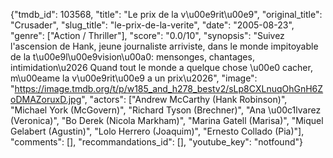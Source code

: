 {"tmdb_id": 103568, "title": "Le prix de la v\u00e9rit\u00e9", "original_title": "Crusader", "slug_title": "le-prix-de-la-verite", "date": "2005-08-23", "genre": ["Action / Thriller"], "score": "0.0/10", "synopsis": "Suivez l'ascension de Hank, jeune journaliste arriviste, dans le monde impitoyable de la t\u00e9l\u00e9vision\u00a0: mensonges, chantages, intimidation\u2026 Quand tout le monde a quelque chose \u00e0 cacher, m\u00eame la v\u00e9rit\u00e9 a un prix\u2026", "image": "https://image.tmdb.org/t/p/w185_and_h278_bestv2/sLp8CXLnuqOhGnH6ZoDMAZoruxD.jpg", "actors": ["Andrew McCarthy (Hank Robinson)", "Michael York (McGovern)", "Richard Tyson (Brechner)", "Ana \u00c1lvarez (Veronica)", "Bo Derek (Nicola Markham)", "Marina Gatell (Marisa)", "Miquel Gelabert (Agustin)", "Lolo Herrero (Joaquim)", "Ernesto Collado (Pia)"], "comments": [], "recommandations_id": [], "youtube_key": "notfound"}